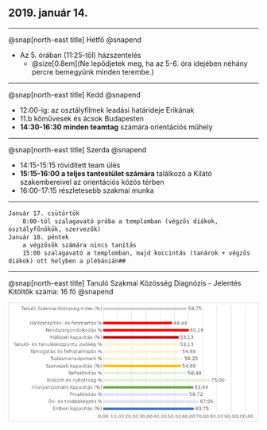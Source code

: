 ## 2019. január 14.

---

@snap[north-east title] 
Hétfő
@snapend

* Az 5. órában (11:25-től) házszentelés
  * @size[0.8em](Ne lepődjetek meg, ha az 5-6. óra idejében néhány percre bemegyünk minden terembe.)

---

@snap[north-east title] 
Kedd
@snapend
        
- 12:00-ig: az osztályfilmek leadási határideje Erikának
- 11.b kőművesek és ácsok Budapesten
- **14:30-16:30 minden teamtag** számára orientációs műhely 

---

@snap[north-east title] 
Szerda
@snapend

- 14:15-15:15 rövidített team ülés
- **15:15-16:00 a teljes tantestület számára** találkozó a Kilátó szakembereivel az orientációs közös térben
- 16:00-17:15 részletesebb szakmai munka 

---
    Január 17. csütörtök
        8:00-tól szalagavató próba a templomban (végzős diákok, osztályfőnökök, szervezők)
    Január 18. péntek
        a végzősök számára nincs tanítás
        15:00 szalagavató a templomban, majd koccintás (tanárok + végzős diákok) ott helyben a plébánián## 

---


@snap[north-east title] 
Tanuló Szakmai Közösség Diagnózis - Jelentés <br/>Kitöltők száma: 16 fő 
@snapend

![img](god/hetfo/20190114/tszk_export.png)
